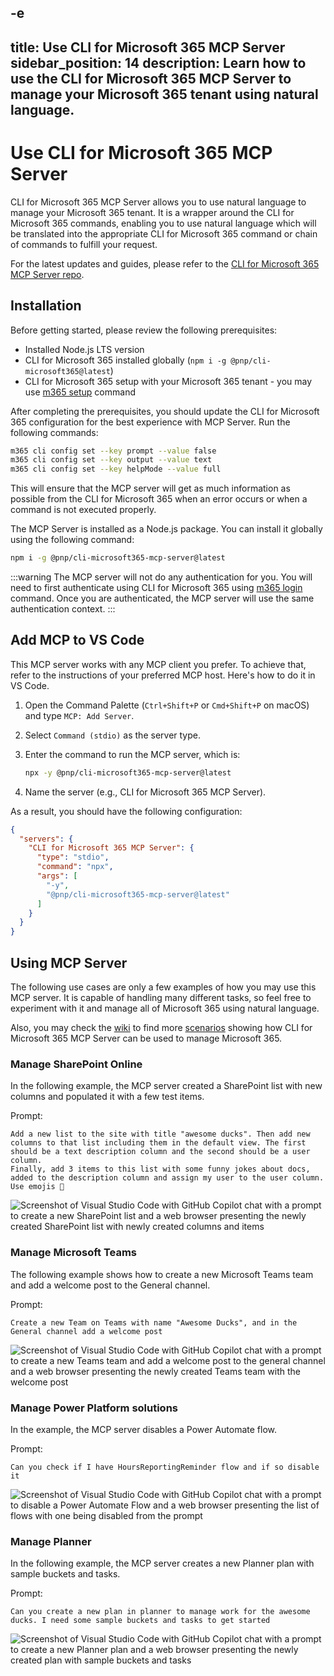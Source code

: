 -e <!-- DISCLAIMER: All secrets, passwords, and sensitive values in this document are examples only and not real credentials. -->
---
title: Use CLI for Microsoft 365 MCP Server
sidebar_position: 14
description: Learn how to use the CLI for Microsoft 365 MCP Server to manage your Microsoft 365 tenant using natural language.
---

# Use CLI for Microsoft 365 MCP Server

CLI for Microsoft 365 MCP Server allows you to use natural language to manage your Microsoft 365 tenant. It is a wrapper around the CLI for Microsoft 365 commands, enabling you to use natural language which will be translated into the appropriate CLI for Microsoft 365 command or chain of commands to fulfill your request.

For the latest updates and guides, please refer to the [CLI for Microsoft 365 MCP Server repo](https://github.com/pnp/cli-microsoft365-mcp-server).

## Installation

Before getting started, please review the following prerequisites:

- Installed Node.js LTS version
- CLI for Microsoft 365 installed globally (`npm i -g @pnp/cli-microsoft365@latest`)
- CLI for Microsoft 365 setup with your Microsoft 365 tenant - you may use [m365 setup](../cmd/setup) command

After completing the prerequisites, you should update the CLI for Microsoft 365 configuration for the best experience with MCP Server. Run the following commands:

```sh
m365 cli config set --key prompt --value false
m365 cli config set --key output --value text
m365 cli config set --key helpMode --value full
```

This will ensure that the MCP server will get as much information as possible from the CLI for Microsoft 365 when an error occurs or when a command is not executed properly.

The MCP Server is installed as a Node.js package. You can install it globally using the following command:

```sh
npm i -g @pnp/cli-microsoft365-mcp-server@latest
```

:::warning
The MCP server will not do any authentication for you. You will need to first authenticate using CLI for Microsoft 365 using [m365 login](../cmd/login) command. Once you are authenticated, the MCP server will use the same authentication context.
:::

## Add MCP to VS Code

This MCP server works with any MCP client you prefer. To achieve that, refer to the instructions of your preferred MCP host. Here's how to do it in VS Code.

1. Open the Command Palette (`Ctrl+Shift+P` or `Cmd+Shift+P` on macOS) and type `MCP: Add Server`.
2. Select `Command (stdio)` as the server type.
3. Enter the command to run the MCP server, which is:

    ```sh
    npx -y @pnp/cli-microsoft365-mcp-server@latest
    ```

4. Name the server (e.g., CLI for Microsoft 365 MCP Server).

As a result, you should have the following configuration:

```json title="/.vscode/mcp.json"
{
  "servers": {
    "CLI for Microsoft 365 MCP Server": {
      "type": "stdio",
      "command": "npx",
      "args": [
        "-y",
        "@pnp/cli-microsoft365-mcp-server@latest"
      ]
    }
  }
}
```

## Using MCP Server

The following use cases are only a few examples of how you may use this MCP server. It is capable of handling many different tasks, so feel free to experiment with it and manage all of Microsoft 365 using natural language.

Also, you may check the [wiki](https://github.com/pnp/cli-microsoft365-mcp-server/wiki) to find more [scenarios](https://github.com/pnp/cli-microsoft365-mcp-server/wiki/1.-Scenarios) showing how CLI for Microsoft 365 MCP Server can be used to manage Microsoft 365.

### Manage SharePoint Online

In the following example, the MCP server created a SharePoint list with new columns and populated it with a few test items.

Prompt: 

```
Add a new list to the site with title "awesome ducks". Then add new columns to that list including them in the default view. The first should be a text description column and the second should be a user column.
Finally, add 3 items to this list with some funny jokes about docs, added to the description column and assign my user to the user column. Use emojis 🙂
```

![Screenshot of Visual Studio Code with GitHub Copilot chat with a prompt to create a new SharePoint list and a web browser presenting the newly created SharePoint list with newly created columns and items](../images/cli-mcp-server/mcp-example-1.png)

### Manage Microsoft Teams

The following example shows how to create a new Microsoft Teams team and add a welcome post to the General channel.

Prompt:

```
Create a new Team on Teams with name "Awesome Ducks", and in the General channel add a welcome post
```

![Screenshot of Visual Studio Code with GitHub Copilot chat with a prompt to create a new Teams team and add a welcome post to the general channel and a web browser presenting the newly created Teams team with the welcome post](../images/cli-mcp-server/mcp-example-2.png)

### Manage Power Platform solutions 

In the example, the MCP server disables a Power Automate flow.

Prompt:

```
Can you check if I have HoursReportingReminder flow and if so disable it
```

![Screenshot of Visual Studio Code with GitHub Copilot chat with a prompt to disable a Power Automate Flow and a web browser presenting the list of flows with one being disabled from the prompt](../images/cli-mcp-server/mcp-example-3.png)

### Manage Planner

In the following example, the MCP server creates a new Planner plan with sample buckets and tasks.

Prompt:

```
Can you create a new plan in planner to manage work for the awesome ducks. I need some sample buckets and tasks to get started
```

![Screenshot of Visual Studio Code with GitHub Copilot chat with a prompt to create a new Planner plan and a web browser presenting the newly created plan with sample buckets and tasks](../images/cli-mcp-server/mcp-example-4.png)
